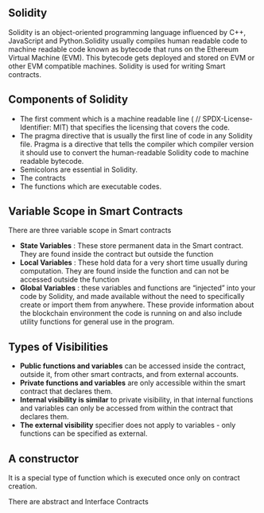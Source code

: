 ## Solidity


Solidity is an object-oriented programming language influenced by C++, JavaScript and Python.Solidity usually compiles human readable code to machine readable code known as bytecode that runs on the Ethereum Virtual Machine (EVM). This bytecode gets deployed and stored on EVM or other EVM compatible machines. Solidity is used for writing Smart contracts.

## Components of Solidity
- The first comment which is a machine readable line ( // SPDX-License-Identifier: MIT) that specifies the licensing that covers the code.
- The pragma directive that is usually the first line of code in any Solidity file. Pragma is a directive that tells the compiler which compiler version it should use to convert the human-readable Solidity code to machine readable bytecode.
- Semicolons are essential in Solidity. 
- The contracts
- The functions which are executable codes.

## Variable Scope in Smart Contracts
There are three variable scope in Smart contracts
- **State Variables** : These store permanent data in the Smart contract. They are found inside the contract but outside the function
- **Local Variables** : These hold data for a very short time usually during computation. They are found inside the function and can not be accessed outside the function
- **Global Variables** : these variables and functions are “injected” into your code by Solidity, and made available without the need to specifically create or import them from anywhere. These provide information about the blockchain environment the code is running on and also include utility functions for general use in the program.

## Types of Visibilities
- **Public functions and variables** can be accessed inside the contract, outside it, from other smart contracts, and from external accounts.
- **Private functions and variables** are only accessible within the smart contract that declares them.
- **Internal visibility is similar** to private visibility, in that internal functions and variables can only be accessed from within the contract that declares them. 
- **The external visibility** specifier does not apply to variables - only functions can be specified as external.

## A constructor
It  is a special type of function which is executed once only on contract creation.

There are abstract and Interface Contracts